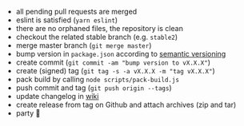 - all pending pull requests are merged
- eslint is satisfied (`yarn eslint`)
- there are no orphaned files, the repository is clean
- checkout the related stable branch (e.g. `stable2`)
- merge master branch (`git merge master`)
- bump version in `package.json` according to [semantic versioning](https://semver.org)
- create commit (`git commit -am "bump version to vX.X.X"`)
- create (signed) tag (`git tag -s -a vX.X.X -m "tag vX.X.X"`)
- pack build by calling `node scripts/pack-build.js`
- push commit and tag (`git push origin --tags`)
- update changelog in [wiki](https://github.com/andreknieriem/photobooth/wiki/Changelog)
- create release from tag on Github and attach archives (zip and tar)
- party :tada: 